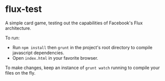 flux-test
=========

A simple card game, testing out the capabilities of Facebook's Flux architecture.

To run:

- Run ```npm install``` then ```grunt``` in the project's root directory to compile javascript dependencies.
- Open ```index.html``` in your favorite browser.

To make changes, keep an instance of ```grunt watch``` running to compile your files on the fly.
